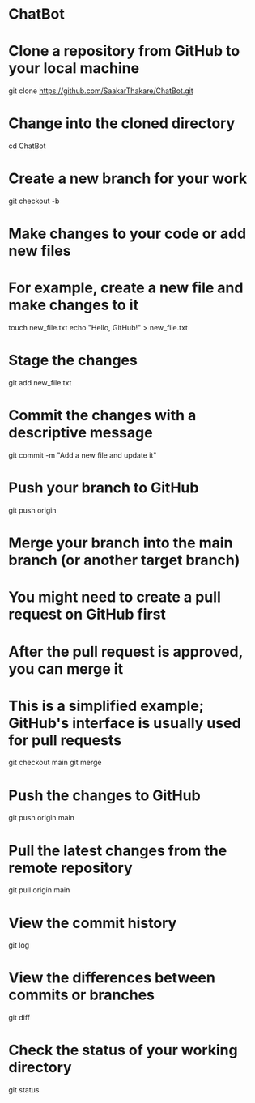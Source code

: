 # ChatBot
# Clone a repository from GitHub to your local machine
git clone https://github.com/SaakarThakare/ChatBot.git

# Change into the cloned directory
cd ChatBot

# Create a new branch for your work
git checkout -b <your-branch>

# Make changes to your code or add new files
# For example, create a new file and make changes to it
touch new_file.txt
echo "Hello, GitHub!" > new_file.txt

# Stage the changes
git add new_file.txt

# Commit the changes with a descriptive message
git commit -m "Add a new file and update it"

# Push your branch to GitHub
git push origin <your-branch>

# Merge your branch into the main branch (or another target branch)
# You might need to create a pull request on GitHub first
# After the pull request is approved, you can merge it
# This is a simplified example; GitHub's interface is usually used for pull requests
git checkout main
git merge <your-branch>

# Push the changes to GitHub
git push origin main

# Pull the latest changes from the remote repository
git pull origin main

# View the commit history
git log

# View the differences between commits or branches
git diff <commit-hash> <commit-hash>

# Check the status of your working directory
git status
